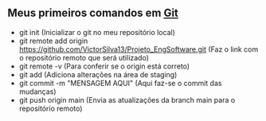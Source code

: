 ## Meus primeiros comandos em [Git](https://git-scm.com/doc)
* git init (Inicializar o git no meu repositório local)
* git remote add origin https://github.com/VictorSilva13/Projeto_EngSoftware.git (Faz o link com o repositório remoto que será utilizado)
* git remote -v (Para conferir se o origin está correto)
* git add (Adiciona alterações na área de staging)
* git commit -m "MENSAGEM AQUI" (Aqui faz-se o commit das mudanças)
* git push origin main (Envia as atualizações da branch main para o repositório remoto)
